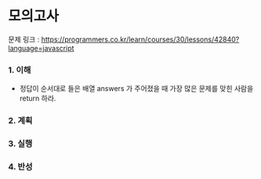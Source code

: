 # 모의고사

문제 링크 : https://programmers.co.kr/learn/courses/30/lessons/42840?language=javascript

### 1. 이해

- 정답이 순서대로 들은 배열 answers 가 주어졌을 때 가장 많은 문제를 맞힌 사람을 return 하라.

### 2. 계획

### 3. 실행

### 4. 반성
